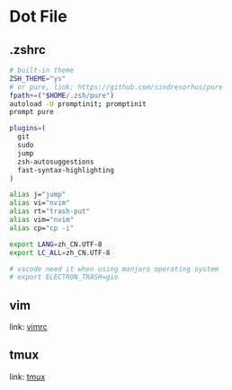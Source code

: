 # Dot File

## .zshrc

```sh
# built-in theme
ZSH_THEME="ys"
# or pure, link: https://github.com/sindresorhus/pure
fpath+=("$HOME/.zsh/pure")
autoload -U promptinit; promptinit
prompt pure

plugins=(
  git
  sudo
  jump
  zsh-autosuggestions
  fast-syntax-highlighting
)

alias j="jump"
alias vi="nvim"
alias rt="trash-put"
alias vim="nvim"
alias cp="cp -i"

export LANG=zh_CN.UTF-8
export LC_ALL=zh_CN.UTF-8

# vscode need it when using manjaro operating system
# export ELECTRON_TRASH=gio
```

## vim

link: [vimrc](https://github.com/CsYakamoz/vimrc)

## tmux

link: [tmux](../tmux/README.md)
